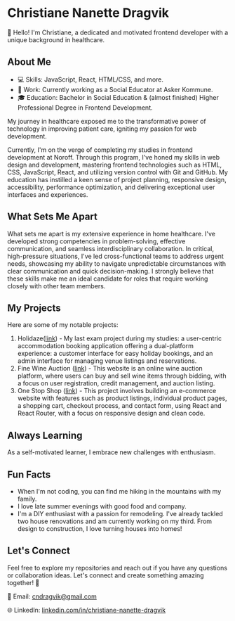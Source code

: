 # Christiane Nanette Dragvik

👋 Hello! I'm Christiane, a dedicated and motivated frontend developer with a unique background in healthcare.

## About Me

- 💻 Skills: JavaScript, React, HTML/CSS, and more.
- 🏢 Work: Currently working as a Social Educator at Asker Kommune.
- 🎓 Education: Bachelor in Social Education & (almost finished) Higher Professional Degree in Frontend Development.

My journey in healthcare exposed me to the transformative power of technology in improving patient care, igniting my passion for web development.

Currently, I'm on the verge of completing my studies in frontend development at Noroff. Through this program, I've honed my skills in web design and development, mastering frontend technologies such as HTML, CSS, JavaScript, React, and utilizing version control with Git and GitHub. My education has instilled a keen sense of project planning, responsive design, accessibility, performance optimization, and delivering exceptional user interfaces and experiences.

## What Sets Me Apart

What sets me apart is my extensive experience in home healthcare. I've developed strong competencies in problem-solving, effective communication, and seamless interdisciplinary collaboration. In critical, high-pressure situations, I've led cross-functional teams to address urgent needs, showcasing my ability to navigate unpredictable circumstances with clear communication and quick decision-making. I strongly believe that these skills make me an ideal candidate for roles that require working closely with other team members. 

## My Projects

Here are some of my notable projects:

1. Holidaze([link](https://github.com/cdragvik/holidaze)) - My last exam project during my studies: a user-centric accommodation booking application offering a dual-platform experience: a customer interface for easy holiday bookings, and an admin interface for managing venue listings and reservations.
2. Fine Wine Auction ([link](https://github.com/cdragvik/semester-project-2)) - This website is an online wine auction platform, where users can buy and sell wine items through bidding, with a focus on user registration, credit management, and auction listing.
3. One Stop Shop ([link](https://github.com/cdragvik/eCom-store)) - This project involves building an e-commerce website with features such as product listings, individual product pages, a shopping cart, checkout process, and contact form, using React and React Router, with a focus on responsive design and clean code.

## Always Learning

As a self-motivated learner, I embrace new challenges with enthusiasm.

## Fun Facts

- When I'm not coding, you can find me hiking in the mountains with my family.
- I love late summer evenings with good food and company. 
- I'm a DIY enthusiast with a passion for remodeling. I've already tackled two house renovations and am currently working on my third. From design to construction, I love turning houses into homes!

## Let's Connect

Feel free to explore my repositories and reach out if you have any questions or collaboration ideas. Let's connect and create something amazing together! 🚀

📧 Email: [cndragvik@gmail.com](mailto:cndragvik@gmail.com)

🌐 LinkedIn: [linkedin.com/in/christiane-nanette-dragvik](https://www.linkedin.com/in/christiane-nanette-dragvik/)
